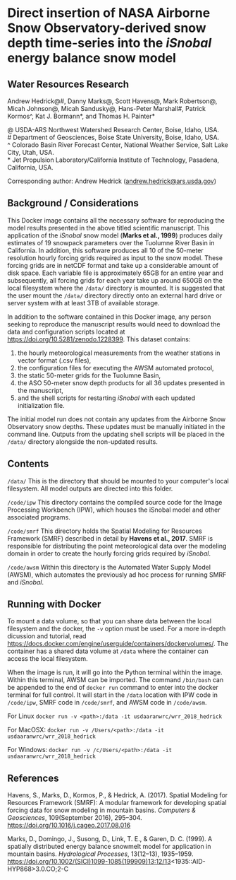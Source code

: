 # Direct insertion of NASA Airborne Snow Observatory-derived snow depth time-series into the _iSnobal_ energy balance snow model
## Water Resources Research

Andrew Hedrick@#, Danny Marks@, Scott Havens@, Mark Robertson@, Micah Johnson@, Micah Sandusky@, Hans-Peter Marshall#, Patrick Kormos^, Kat J. Bormann*, and Thomas H. Painter*

@ USDA-ARS Northwest Watershed Research Center, Boise, Idaho, USA. \
\# Department of Geosciences, Boise State University, Boise, Idaho, USA. \
^ Colorado Basin River Forecast Center, National Weather Service, Salt Lake City, Utah, USA. \
\* Jet Propulsion Laboratory/California Institute of Technology, Pasadena, California, USA. 

Corresponding author: Andrew Hedrick (andrew.hedrick@ars.usda.gov)

## Background / Considerations

This Docker image contains all the necessary software for reproducing the model results presented in the above titled scientific manuscript. This application of the _iSnobal_ snow model (__Marks et al., 1999__) produces daily estimates of 19 snowpack parameters over the Tuolumne River Basin in California. In addition, this software produces all 10 of the 50-meter resolution hourly forcing grids required as input to the snow model. These forcing grids are in netCDF format and take up a considerable amount of disk space. Each variable file is approximately 65GB for an entire year and subsequently, all forcing grids for each year take up around 650GB on the local filesystem where the `/data/` directory is mounted. It is suggested that the user mount the `/data/` directory directly onto an external hard drive or server system with at least 3TB of available storage.

In addition to the software contained in this Docker image, any person seeking to reproduce the manuscript results would need to download the data and configuration scripts located at https://doi.org/10.5281/zenodo.1228399. This dataset contains: 

1. the hourly meteorological measurements from the weather stations in vector format (.csv files),
2. the configuration files for executing the AWSM automated protocol,
3. the static 50-meter grids for the Tuolumne Basin,
4. the ASO 50-meter snow depth products for all 36 updates presented in the manuscript,
5. and the shell scripts for restarting _iSnobal_ with each updated initialization file.

The initial model run does not contain any updates from the Airborne Snow Observatory snow depths. These updates must be manually initiated in the command line. Outputs from the updating shell scripts will be placed in the `/data/` directory alongside the non-updated results.

## Contents

`/data/` This is the directory that should be mounted to your computer's local filesystem. All model outputs are directed into this folder.

`/code/ipw` This directory contains the compiled source code for the Image Processing Workbench (IPW), which houses the iSnobal model and other associated programs.

`/code/smrf` This directory holds the Spatial Modeling for Resources Framework (SMRF) described in detail by __Havens et al., 2017__. SMRF is responsible for distributing the point meteorological data over the modeling domain in order to create the hourly forcing grids required by _iSnobal_.

`/code/awsm` Within this directory is the Automated Water Supply Model (AWSM), which automates the previously ad hoc process for running SMRF and _iSnobal_.

## Running with Docker

To mount a data volume, so that you can share data between the local filesystem and the docker, the `-v` option must be used.
For a more in-depth dicussion and tutorial, read https://docs.docker.com/engine/userguide/containers/dockervolumes/. The container
has a shared data volume at `/data` where the container can access the local filesystem.

When the image is run, it will go into the Python terminal within the image. Within this terminal, AWSM can be imported. The
command `/bin/bash` can be appended to the end of `docker run` command to enter into the docker terminal for full control. It will start
in the `/data` location with IPW code in `/code/ipw`, SMRF code in `/code/smrf`, and AWSM code in `/code/awsm`.

For Linux
`docker run -v <path>:/data -it usdaaranwrc/wrr_2018_hedrick`

For MacOSX:
`docker run -v /Users/<path>:/data -it usdaaranwrc/wrr_2018_hedrick`

For Windows:
`docker run -v /c/Users/<path>:/data -it usdaaranwrc/wrr_2018_hedrick`

## References

Havens, S., Marks, D., Kormos, P., & Hedrick, A. (2017). Spatial Modeling for Resources Framework (SMRF): A modular framework for developing spatial forcing data for snow modeling in mountain basins. _Computers & Geosciences_, 109(September 2016), 295–304. https://doi.org/10.1016/j.cageo.2017.08.016

Marks, D., Domingo, J., Susong, D., Link, T. E., & Garen, D. C. (1999). A spatially distributed energy balance snowmelt model for application in mountain basins. _Hydrological Processes_, 13(12–13), 1935–1959. https://doi.org/10.1002/(SICI)1099-1085(199909)13:12/13<1935::AID-HYP868>3.0.CO;2-C
